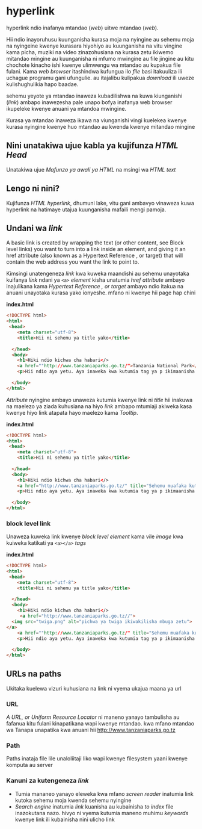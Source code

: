 # hyperlink

hyperlink ndio inafanya mtandao (*web*) uitwe mtandao (*web*). 

Hii ndio inayoruhusu kuunganisha kurasa moja na nyingine au sehemu moja na nyingeine kwenye kurasara hiyohiyo au kuunganisha na vitu vingine kama picha, muziki na video zinazohusiana na kurasa zetu ikiwemo mitandao mingine au kuunganisha ni mfumo mwingine au file jingine au kitu chochote kinacho ishi kwenye ulimwengu wa mtandao au kupakua file fulani. Kama *web browser* itashindwa kufungua ilo *file* basi itakuuliza ili uchague programu gani ufungulie. au itajalibu kulipakua *download* ili uweze kulishughulikia hapo baadae.

sehemu  yeyote ya mtandao  inaweza kubadilishwa na kuwa kiunganishi (*link*) ambapo inawezesha pale unapo bofya inafanya web browser ikupeleke kwenye anuani ya mtandoa mwingine.

Kurasa ya mtandao inaweza ikawa na viunganishi vingi kuelekea kwenye kurasa nyingine kwenye huo mtandao au kwenda kwenye mitandao mingine


## Nini unatakiwa ujue kabla ya kujifunza *HTML Head*
Unatakiwa ujue *Mafunzo ya awali ya HTML* na msingi wa *HTML text*

## Lengo ni nini?
Kujifunza *HTML hyperlink*, dhumuni lake, vitu gani ambavyo vinaweza kuwa hyperlink na hatimaye utajua kuunganisha mafaili mengi pamoja.

## Undani wa *link*
A basic link is created by wrapping the text (or other content, see Block level links) you want to turn into a link inside an <a> element, and giving it an href attribute (also known as a Hypertext Reference , or target) that will contain the web address you want the link to point to.

Kimsingi unatengeneza *link* kwa kuweka maandishi au sehemu unayotaka kuifanya *link* ndani ya `<a>` *element* kisha unatumia *href attribute* ambayo inajulikana kama *Hypertext Reference , or target* ambayo ndio itakua na anuani unayotaka kurasa yako ionyeshe. mfano ni kwenye hii page hap chini

**index.html** 
```html
<!DOCTYPE html>
<html>
 <head>
    <meta charset="utf-8">
    <title>Hii ni sehemu ya title yako</title>
    
  </head>
  <body>
    <h1>Hiki ndio kichwa cha habari</>
    <a href=""http://www.tanzaniaparks.go.tz/">Tanzania National Park</a>
    <p>Hii ndio aya yetu. Aya inaweka kwa kutumia tag ya p ikimaanisha <strong>paragraph</strong></p>
    
  </body>
</html>
```
  
*Attribute* nyingine ambayo unaweza kutumia kwenye link ni *title* hii inakuwa na maelezo ya ziada kuhusiana na hiyo *link* ambapo mtumiaji akiweka kasa kwenye hiyo link atapata hayo maelezo kama *Tooltip*.

**index.html** 
```html
<!DOCTYPE html>
<html>
 <head>
    <meta charset="utf-8">
    <title>Hii ni sehemu ya title yako</title>
    
  </head>
  <body>
    <h1>Hiki ndio kichwa cha habari</>
    <a href="http://www.tanzaniaparks.go.tz/" title="Sehemu muafaka kutafuta hapari kuhusina na hifadhi za wanyama tanzania">Tanzania National Park</a>
    <p>Hii ndio aya yetu. Aya inaweka kwa kutumia tag ya p ikimaanisha <strong>paragraph</strong></p>
    
  </body>
</html>
```
### block level link
Unaweza kuweka link kwenye *block level element* kama vile *image* kwa kuiweka katikati ya `<a></a>` *tags*

**index.html** 
```html
<!DOCTYPE html>
<html>
 <head>
    <meta charset="utf-8">
    <title>Hii ni sehemu ya title yako</title>
    
  </head>
  <body>
    <h1>Hiki ndio kichwa cha habari</>
     <a href="http://www.tanzaniaparks.go.tz//">
  <img src="twiga.png" alt="pichwa ya twiga ikiwakilisha mbuga zetu">
</a>
    <a href=""http://www.tanzaniaparks.go.tz/" title="Sehemu muafaka kutafuta hapari kuhusina na hifadhi za wanyama tanzania">Tanzania National Park</a>
    <p>Hii ndio aya yetu. Aya inaweka kwa kutumia tag ya p ikimaanisha <strong>paragraph</strong></p>
    
  </body>
</html>
```
## URLs na paths
Ukitaka kuelewa vizuri kuhusiana na link ni vyema ukajua maana ya url

### URL
*A URL, or Uniform Resource Locator* ni maneno yanayo tambulisha au fafanua kitu fulani kinapatikana wapi kwenye mtandao. 
kwa mfano mtandao wa Tanapa unapatika kwa anuani hii http://www.tanzaniaparks.go.tz

### Path
Paths inataja file lile unaloliitaji liko wapi kwenye filesystem yaani kwenye komputa au server  

### Kanuni za kutengeneza *link*
* Tumia mananeo yanayo eleweka kwa mfano *screen reader* inatumia link kutoka sehemu moja kwenda sehemu nyingine
* *Search engine* inatumia *link* kuanisha au kubainisha *to index* file inazokutana nazo. hivyo ni vyema kutumia maneno muhimu *keywords* kwenye link ili kubainisha nini ulicho link
  




